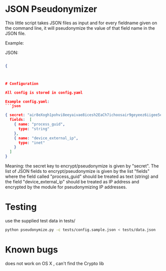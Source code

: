 # JSON Pseudonymizer

This little script takes JSON files as input and for every fieldname given on the command line, 
it will pseudonymize the value of that field name in the JSON file. 


Example:

JSON:

```json

{ 



# Configuration

All config is stored in config.yaml

Example config.yaml:
```json

{ secret: "air8eXogh1pohvi8eeyaivae8icesh2EaCh7ichoosair9geyeez6iigee5eiruk",
  fields:  [ 
	{ name: "process_guid",
      type: "string"
    },  
	{ name: "device_external_ip",
	  type: "inet"
    }
  ]
}
```

Meaning: the secret key to encrypt/pseudonymize is given by "secret".
The list of JSON fields to encrypt/pseudonymize is given by the list "fields" where 
the field called "process_guid" should be treated as text (string) and 
the field "device_external_ip" should be treated as IP address and encrypted by the module 
for pseudonymizing IP addresses.



# Testing

use the supplied test data in tests/

```bash
python pseudonymize.py -c tests/config.sample.json < tests/data.json
```


# Known bugs
does not work on OS X , can't find the Crypto lib
